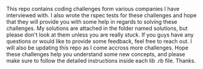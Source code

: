 This repo contains coding challenges form various companies I have interviewed with.  I also wrote the rspec tests for these challenges and hope that they will provide you with some help in regards to solving these challenges.  My solutions are attached in the folder named solutions, but please don't look at them unless you are really stuck.  If you guys have any questions or would like to provide some feedback, feel free to reach out.  I will also be updating this repo as I come accross more challenges.  Hope these challenges help you understand some new concepts, and please make sure to follow the detailed instructions inside each lib .rb file.  Thanks. 
